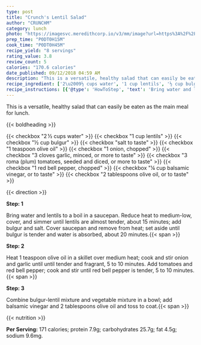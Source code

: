 ```yaml
---
type: post
title: "Crunch's Lentil Salad"
author: "CRUNCHM"
category: lunch
photo: "https://imagesvc.meredithcorp.io/v3/mm/image?url=https%3A%2F%2Fimages.media-allrecipes.com%2Fuserphotos%2F1285591.jpg"
prep_time: "P0DT0H15M"
cook_time: "P0DT0H45M"
recipe_yield: "8 servings"
rating_value: 3.8
review_count: 5
calories: "170.6 calories"
date_published: 09/12/2018 04:59 AM
description: "This is a versatile, healthy salad that can easily be eaten as the main meal for lunch."
recipe_ingredient: ['2\u2009½ cups water', '1 cup lentils', '½ cup bulgur', 'salt to taste', '1 teaspoon olive oil', '1 onion, chopped', '3 cloves garlic, minced, or more to taste', '3 roma (plum) tomatoes, seeded and diced, or more to taste', '1 red bell pepper, chopped', '¼ cup balsamic vinegar, or to taste', '2 tablespoons olive oil, or to taste']
recipe_instructions: [{'@type': 'HowToStep', 'text': 'Bring water and lentils to a boil in a saucepan. Reduce heat to medium-low, cover, and simmer until lentils are almost tender, about 15 minutes; add bulgur and salt. Cover saucepan and remove from heat; set aside until bulgur is tender and water is absorbed, about 20 minutes.\n'}, {'@type': 'HowToStep', 'text': 'Heat 1 teaspoon olive oil in a skillet over medium heat; cook and stir onion and garlic until until tender and fragrant, 5 to 10 minutes. Add tomatoes and red bell pepper; cook and stir until red bell pepper is tender, 5 to 10 minutes.\n'}, {'@type': 'HowToStep', 'text': 'Combine bulgur-lentil mixture and vegetable mixture in a bowl; add balsamic vinegar and 2 tablespoons olive oil and toss to coat.\n'}]
---
```


This is a versatile, healthy salad that can easily be eaten as the main meal for lunch. 

{{< boldheading >}}

{{< checkbox "2 ½ cups water" >}}
{{< checkbox "1 cup lentils" >}}
{{< checkbox "½ cup bulgur" >}}
{{< checkbox "salt to taste" >}}
{{< checkbox "1 teaspoon olive oil" >}}
{{< checkbox "1  onion, chopped" >}}
{{< checkbox "3 cloves garlic, minced, or more to taste" >}}
{{< checkbox "3  roma (plum) tomatoes, seeded and diced, or more to taste" >}}
{{< checkbox "1  red bell pepper, chopped" >}}
{{< checkbox "¼ cup balsamic vinegar, or to taste" >}}
{{< checkbox "2 tablespoons olive oil, or to taste" >}}


{{< direction >}}

**Step: 1**

Bring water and lentils to a boil in a saucepan. Reduce heat to medium-low, cover, and simmer until lentils are almost tender, about 15 minutes; add bulgur and salt. Cover saucepan and remove from heat; set aside until bulgur is tender and water is absorbed, about 20 minutes.{{< span >}}

**Step: 2**

Heat 1 teaspoon olive oil in a skillet over medium heat; cook and stir onion and garlic until until tender and fragrant, 5 to 10 minutes. Add tomatoes and red bell pepper; cook and stir until red bell pepper is tender, 5 to 10 minutes.{{< span >}}

**Step: 3**

Combine bulgur-lentil mixture and vegetable mixture in a bowl; add balsamic vinegar and 2 tablespoons olive oil and toss to coat.{{< span >}}

{{< nutrition >}}

**Per Serving:** 171 calories; protein 7.9g; carbohydrates 25.7g; fat 4.5g; sodium 9.6mg.